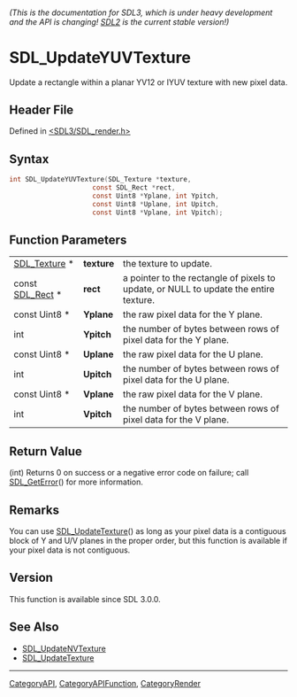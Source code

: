###### (This is the documentation for SDL3, which is under heavy development and the API is changing! [SDL2](https://wiki.libsdl.org/SDL2/) is the current stable version!)
# SDL_UpdateYUVTexture

Update a rectangle within a planar YV12 or IYUV texture with new pixel data.

## Header File

Defined in [<SDL3/SDL_render.h>](https://github.com/libsdl-org/SDL/blob/main/include/SDL3/SDL_render.h)

## Syntax

```c
int SDL_UpdateYUVTexture(SDL_Texture *texture,
                     const SDL_Rect *rect,
                     const Uint8 *Yplane, int Ypitch,
                     const Uint8 *Uplane, int Upitch,
                     const Uint8 *Vplane, int Vpitch);
```

## Function Parameters

|                              |             |                                                                                       |
| ---------------------------- | ----------- | ------------------------------------------------------------------------------------- |
| [SDL_Texture](SDL_Texture) * | **texture** | the texture to update.                                                                |
| const [SDL_Rect](SDL_Rect) * | **rect**    | a pointer to the rectangle of pixels to update, or NULL to update the entire texture. |
| const Uint8 *                | **Yplane**  | the raw pixel data for the Y plane.                                                   |
| int                          | **Ypitch**  | the number of bytes between rows of pixel data for the Y plane.                       |
| const Uint8 *                | **Uplane**  | the raw pixel data for the U plane.                                                   |
| int                          | **Upitch**  | the number of bytes between rows of pixel data for the U plane.                       |
| const Uint8 *                | **Vplane**  | the raw pixel data for the V plane.                                                   |
| int                          | **Vpitch**  | the number of bytes between rows of pixel data for the V plane.                       |

## Return Value

(int) Returns 0 on success or a negative error code on failure; call
[SDL_GetError](SDL_GetError)() for more information.

## Remarks

You can use [SDL_UpdateTexture](SDL_UpdateTexture)() as long as your pixel
data is a contiguous block of Y and U/V planes in the proper order, but
this function is available if your pixel data is not contiguous.

## Version

This function is available since SDL 3.0.0.

## See Also

- [SDL_UpdateNVTexture](SDL_UpdateNVTexture)
- [SDL_UpdateTexture](SDL_UpdateTexture)

----
[CategoryAPI](CategoryAPI), [CategoryAPIFunction](CategoryAPIFunction), [CategoryRender](CategoryRender)

